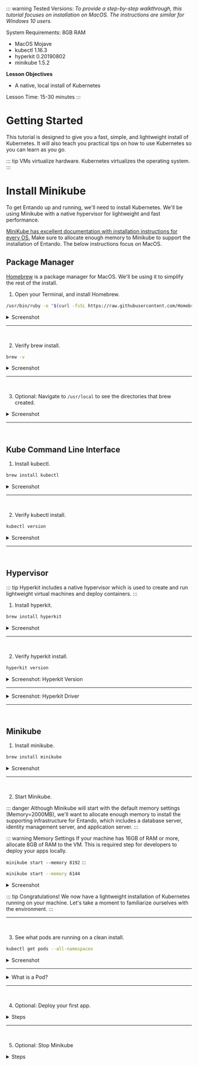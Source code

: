 ::: warning Tested Versions:
*To provide a step-by-step walkthrough, this tutorial focuses on installation on MacOS. The instructions are similar for Windows 10 users.*

System Requirements: 8GB RAM

- MacOS Mojave
- kubectl 1.16.3
- hyperkit 0.20190802
- minikube 1.5.2

**Lesson Objectives**

- A native, local install of Kubernetes

Lesson Time: 15-30 minutes
:::

# Getting Started

This tutorial is designed to give you a fast, simple, and lightweight install of Kubernetes. It will also teach you practical tips on how to use Kubernetes so you can learn as you go.

::: tip
VMs virtualize hardware. Kubernetes virtualizes the operating system.
:::

# Install Minikube

To get Entando up and running, we'll need to install Kubernetes. We'll be using Minikube with a native hypervisor for lightweight and fast performance.

[MiniKube has excellent documentation with installation instructions for every OS.](https://kubernetes.io/docs/tasks/tools/install-minikube/) Make sure to allocate enough memory to Minikube to support the installation of Entando. The below instructions focus on MacOS.

## Package Manager

[Homebrew](https://brew.sh) is a package manager for MacOS. We'll be using it to simplify the rest of the install.

1. Open your Terminal, and install Homebrew.

``` bash
/usr/bin/ruby -e "$(curl -fsSL https://raw.githubusercontent.com/Homebrew/install/master/install)"
```

<details><summary>Screenshot</summary>

![brew-install](./brew-install.png)

</details>

---

<br>

2. Verify brew install.

``` bash
brew -v
```

<details><summary>Screenshot</summary>

![brew-v](./brew-v.png)

</details>

---

<br>

3. Optional: Navigate to `/usr/local` to see the directories that brew created.

<details><summary>Screenshot</summary>

![brew-directory-structure](./brew-directory-structure.png)

</details>

---

<br>

## Kube Command Line Interface

1. Install kubectl.

``` bash
brew install kubectl
```

<details><summary>Screenshot</summary>

![kubectl-install](./kubectl-install.png)

</details>

---

<br>

2. Verify kubectl install.

``` bash
kubectl version
```

<details><summary>Screenshot</summary>

![kubectl-version](./kubectl-version.png)

</details>

---

<br>

## Hypervisor

::: tip
Hyperkit includes a native hypervisor which is used to create and run lightweight virtual machines and deploy containers.
:::

1. Install hyperkit.

``` bash
brew install hyperkit
```

<details><summary>Screenshot</summary>

![hyperkit-install](./hyperkit-install.png)

</details>

---

<br>

2. Verify hyperkit install.

``` bash
hyperkit version
```

<details><summary>Screenshot: Hyperkit Version</summary>

![hyperkit-version](./hyperkit-version.png)

</details>

---

<details><summary>Screenshot: Hyperkit Driver</summary>

![hyperkit-driver](./hyperkit-driver.png)

</details>

---

<br>

## Minikube

1. Install minikube.

``` bash
brew install minikube
```

<details><summary>Screenshot</summary>

![minikube-install](./minikube-install.png)

</details>

---

<br>

2. Start Minikube.

::: danger
Although Minikube will start with the default memory settings (Memory=2000MB), we'll want to allocate enough memory to install the supporting infrastructure for Entando, which includes a database server, identity management server, and application server.
:::

::: warning Memory Settings
If your machine has 16GB of RAM or more, allocate 8GB of RAM to the VM. This is required step for developers to deploy your apps locally.

`minikube start --memory 8192`
:::

``` bash
minikube start --memory 6144
```

<details><summary>Screenshot</summary>

![minikube-start](./minikube-start.png)

</details>

::: tip Congratulations!
We now have a lightweight installation of Kubernetes running on your machine. Let's take a moment to familiarize ourselves with the environment. 
:::

---

<br>

3. See what pods are running on a clean install.

``` bash
kubectl get pods --all-namespaces
```

<details><summary>Screenshot</summary>

![minikube-pods](./minikube-pods.png)

</details>

---

<details><summary>What is a Pod?</summary>

There are nine default pods that come with a clean install of Minikube. By reading the pod names, you can get a better idea of what's running in the system. This will help us to troubleshoot when we start installing our own pods.

::: tip
A pod is a group of one or more containers that share the same network and storage. [Containers within a pod share an IP address and port space and can find each other via `localhost`.](https://kubernetes.io/docs/concepts/workloads/pods/pod/)

Pods are meant to be ephemeral and are simply replaced by a new pod upon failure or termination. Pods are how Kubernetes delivers applications (or software) as a service. Multiple instances of a Pod can be deployed for horizontal scaling and replication.
:::

</details>

---

<br>

4. Optional: Deploy your first app.

<details><summary>Steps</summary>

If you want to deploy an app right away, Minikube has an excellent tutorial that you can complete in five minutes. [Try out steps 2 - 8 of the Minikube tutorial.](https://kubernetes.io/docs/setup/learning-environment/minikube/).

</details>

---

<br>

5. Optional: Stop Minikube

<details><summary>Steps</summary>

``` bash
minikube stop
```

When you're finished testing, you'll want to stop minikube to keep it from taking up resources when you're not using it. Don't forget to start it up again before the next lesson.

</details>